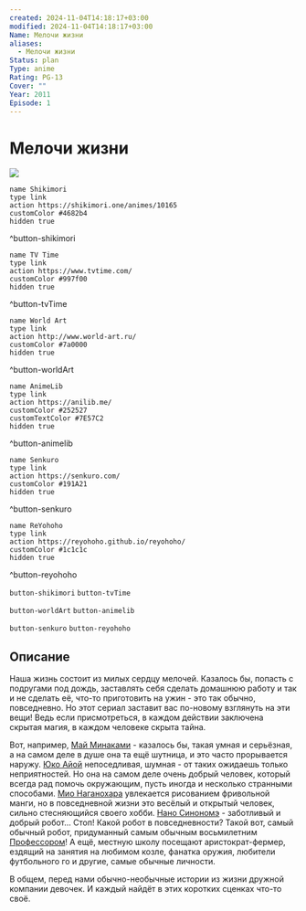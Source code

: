 ```yaml
---
created: 2024-11-04T14:18:17+03:00
modified: 2024-11-04T14:18:17+03:00
Name: Мелочи жизни
aliases:
  - Мелочи жизни
Status: plan
Type: anime
Rating: PG-13
Cover: ""
Year: 2011
Episode: 1
---
```


# Мелочи жизни

![](https://nyaa.shikimori.one/uploads/poster/animes/10165/d73b76255388d591a91258e96474e6bc.jpeg)

```button
name Shikimori
type link
action https://shikimori.one/animes/10165
customColor #4682b4
hidden true
```
^button-shikimori

```button
name TV Time
type link
action https://www.tvtime.com/
customColor #997f00
hidden true
```
^button-tvTime

```button
name World Art
type link
action http://www.world-art.ru/
customColor #7a0000
hidden true
```
^button-worldArt

```button
name AnimeLib
type link
action https://anilib.me/
customColor #252527
customTextColor #7E57C2
hidden true
```
^button-animelib

```button
name Senkuro
type link
action https://senkuro.com/
customColor #191A21
hidden true
```
^button-senkuro

```button
name ReYohoho
type link
action https://reyohoho.github.io/reyohoho/
customColor #1c1c1c
hidden true
```
^button-reyohoho

`button-shikimori` `button-tvTime`

`button-worldArt` `button-animelib`

`button-senkuro` `button-reyohoho`

## Описание

Наша жизнь состоит из милых сердцу мелочей. Казалось бы, попасть с подругами под дождь, заставлять себя сделать домашнюю работу и так и не сделать её, что-то приготовить на ужин - это так обычно, повседневно. Но этот сериал заставит вас по-новому взглянуть на эти вещи! Ведь если присмотреться, в каждом действии заключена скрытая магия, в каждом человеке скрыта тайна.

Вот, например, [Май Минаками](https://shikimori.one/characters/10421-mai-minakami) - казалось бы, такая умная и серьёзная, а на самом деле в душе она та ещё шутница, и это часто прорывается наружу. [Юко Айой](https://shikimori.one/characters/10418-yuuko-aioi) непоседливая, шумная - от таких ожидаешь только неприятностей. Но она на самом деле очень добрый человек, который всегда рад помочь окружающим, пусть иногда и несколько странными способами. [Мио Наганохара](https://shikimori.one/characters/40081-mio-naganohara) увлекается рисованием фривольной манги, но в повседневной жизни это весёлый и открытый человек, сильно стесняющийся своего хобби. [Нано Синономэ](https://shikimori.one/characters/10422-nano-shinonome) - заботливый и добрый робот... Стоп! Какой робот в повседневности? Такой вот, самый обычный робот, придуманный самым обычным восьмилетним [Профессором](https://shikimori.one/characters/41055-hakase-shinonome)! А ещё, местную школу посещают аристократ-фермер, ездящий на занятия на любимом козле, фанатка оружия, любители футбольного го и другие, самые обычные личности.

В общем, перед нами обычно-необычные истории из жизни дружной компании девочек. И каждый найдёт в этих коротких сценках что-то своё.
